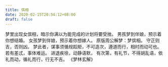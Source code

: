 ```yaml
---
title: 傧相
date: 2020-02-15T20:54:12+08:00
draft: false
---
```


梦里出现女傧相，暗示你满以为能完成的计划将要受挫。
男孩梦到伴娘，预示着你想结婚。
女孩梦到伴娘，预示着你想嫁人。
原版周公解梦：梦傧相。
守正则吉，否则凶。
梦此者，谋事须循规蹈矩，不可造次，遵道而行，相时而动可也。
若有差忒，事体难运。
进退疾徐，动静语默， 有次第，有礼节，不得胡乱语，依礼而动，循礼而行，行无不吉。
《梦林玄解》